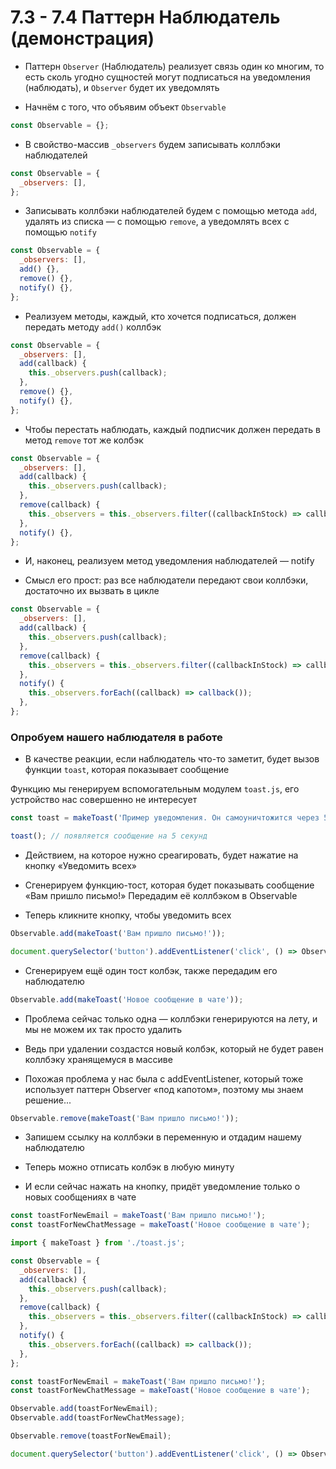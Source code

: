 # 7.3 - 7.4 Паттерн Наблюдатель (демонстрация)

- Паттерн `Observer` (Наблюдатель) реализует связь один ко многим, то есть сколь угодно сущностей могут подписаться на уведомления (наблюдать), и `Observer` будет их уведомлять

- Начнём с того, что объявим объект `Observable`

```js
const Observable = {};
```

- В свойство-массив `_observers` будем записывать коллбэки наблюдателей

```js
const Observable = {
  _observers: [],
};
```

- Записывать коллбэки наблюдателей будем с помощью метода `add`, удалять из списка — с помощью `remove`, а уведомлять всех с помощью `notify`

```js
const Observable = {
  _observers: [],
  add() {},
  remove() {},
  notify() {},
};
```

- Реализуем методы, каждый, кто хочется подписаться, должен передать методу `add()` коллбэк

```js
const Observable = {
  _observers: [],
  add(callback) {
    this._observers.push(callback);
  },
  remove() {},
  notify() {},
};
```

- Чтобы перестать наблюдать, каждый подписчик должен передать в метод `remove` тот же колбэк

```js
const Observable = {
  _observers: [],
  add(callback) {
    this._observers.push(callback);
  },
  remove(callback) {
    this._observers = this._observers.filter((callbackInStock) => callbackInStock !== callback);
  },
  notify() {},
};
```

- И, наконец, реализуем метод уведомления наблюдателей — notify

- Смысл его прост: раз все наблюдатели передают свои коллбэки, достаточно их вызвать в цикле

```js
const Observable = {
  _observers: [],
  add(callback) {
    this._observers.push(callback);
  },
  remove(callback) {
    this._observers = this._observers.filter((callbackInStock) => callbackInStock !== callback);
  },
  notify() {
    this._observers.forEach((callback) => callback());
  },
};
```

### Опробуем нашего наблюдателя в работе

- В качестве реакции, если наблюдатель что-то заметит, будет вызов функции `toast`, которая показывает сообщение

Функцию мы генерируем вспомогательным модулем `toast.js`, его устройство нас совершенно не интересует

```js
const toast = makeToast('Пример уведомления. Он самоуничтожится через 5 секунд...');

toast(); // появляется сообщение на 5 секунд
```

- Действием, на которое нужно среагировать, будет нажатие на кнопку «Уведомить всех»

- Сгенерируем функцию-тост, которая будет показывать сообщение «Вам пришло письмо!» Передадим её коллбэком в Observable

- Теперь кликните кнопку, чтобы уведомить всех

```js
Observable.add(makeToast('Вам пришло письмо!'));

document.querySelector('button').addEventListener('click', () => Observable.notify());
```

- Сгенерируем ещё один тост колбэк, также передадим его наблюдателю

```js
Observable.add(makeToast('Новое сообщение в чате'));
```

- Проблема сейчас только одна — коллбэки генерируются на лету, и мы не можем их так просто удалить

- Ведь при удалении создастся новый колбэк, который не будет равен коллбэку хранящемуся в массиве

- Похожая проблема у нас была с addEventListener, который тоже использует паттерн Observer «под капотом», поэтому мы знаем решение...

```js
Observable.remove(makeToast('Вам пришло письмо!'));
```

- Запишем ссылку на коллбэки в переменную и отдадим нашему наблюдателю

- Теперь можно отписать колбэк в любую минуту

- И если сейчас нажать на кнопку, придёт уведомление только о новых сообщениях в чате

```js
const toastForNewEmail = makeToast('Вам пришло письмо!');
const toastForNewChatMessage = makeToast('Новое сообщение в чате');
```

```javascript
import { makeToast } from './toast.js';

const Observable = {
  _observers: [],
  add(callback) {
    this._observers.push(callback);
  },
  remove(callback) {
    this._observers = this._observers.filter((callbackInStock) => callbackInStock !== callback);
  },
  notify() {
    this._observers.forEach((callback) => callback());
  },
};

const toastForNewEmail = makeToast('Вам пришло письмо!');
const toastForNewChatMessage = makeToast('Новое сообщение в чате');

Observable.add(toastForNewEmail);
Observable.add(toastForNewChatMessage);

Observable.remove(toastForNewEmail);

document.querySelector('button').addEventListener('click', () => Observable.notify());
```
